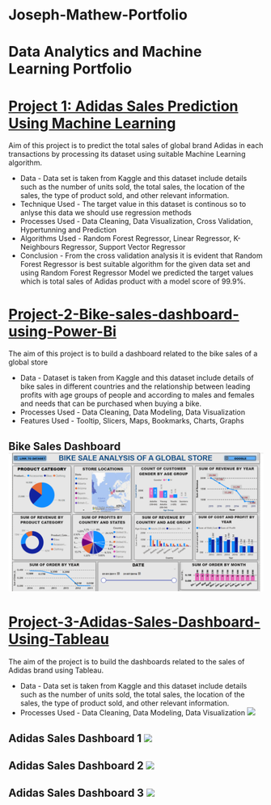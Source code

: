 # Joseph-Mathew-Portfolio
# Data Analytics and Machine Learning Portfolio

# [Project 1: Adidas Sales Prediction Using Machine Learning](https://github.com/Josephmathew882/Project-1-Adidas-Sales-Prediction-)

Aim of this  project is to predict the total sales of global brand Adidas in each transactions by processing its dataset using suitable Machine Learning algorithm.

* Data             - Data set is taken from Kaggle and this dataset include details such as the number of units sold, the total sales, the location of the sales, the 
                     type of product sold, and other relevant information.
* Technique Used   -  The target value in this dataset is continous so to anlyse this data we should use regression methods
* Processes Used   - Data Cleaning, Data Visualization, Cross Validation, Hypertunning and Prediction
* Algorithms Used  - Random Forest Regressor, Linear Regressor, K-Neighbours Regressor, Support Vector Regressor
* Conclusion       - From the cross validation analysis it is evident that Random Forest Regressor is best suitable algorithm for the given data set and using Random 
                      Forest Regressor Model we predicted the target values which is total sales of Adidas product with a model score of 99.9%.
  
# [Project-2-Bike-sales-dashboard-using-Power-Bi](https://github.com/Josephmathew882/Project-2-Bike-sales-dashboard-using-Power-Bi)
The aim of this project is to build a dashboard related to the bike sales of a global store
* Data - Dataset is taken from Kaggle and this dataset include details of bike sales in different countries and the relationship
         between leading profits with age groups of people and according to males and females and needs that can be purchased when buying a bike.
* Processes Used - Data Cleaning, Data Modeling, Data Visualization
* Features Used - Tooltip, Slicers, Maps, Bookmarks, Charts, Graphs
## Bike Sales Dashboard ![](https://github.com/Josephmathew882/Project-2-Bike-sales-dashboard-using-Power-Bi/blob/main/bike%20bashboard.png)

# [Project-3-Adidas-Sales-Dashboard-Using-Tableau](https://github.com/Josephmathew882/Project-3-Adidas-Sales-Dashboard-Using-Tableau)
The aim of the project is to build the dashboards related to the sales of Adidas brand using Tableau.
* Data - Data set is taken from Kaggle and this dataset include details such as the number of units sold, the total sales, the location of the sales, the 
         type of product sold, and other relevant information.
* Processes Used - Data Cleaning, Data Modeling, Data Visualization
  ![](images/Adidas%20Sales%20Dashboard%202.png)
## Adidas Sales Dashboard 1 ![](https://github.com/Josephmathew882/Project-3-Adidas-Sales-Dashboard-Using-Tableau/blob/main/Adidas%20Sales%20Dashboard%201.png)
## Adidas Sales Dashboard 2 ![](https://github.com/Josephmathew882/Project-3-Adidas-Sales-Dashboard-Using-Tableau/blob/main/Adidas%20Sales%20Dashboard%202.png)
## Adidas Sales Dashboard 3 ![](https://github.com/Josephmathew882/Project-3-Adidas-Sales-Dashboard-Using-Tableau/blob/main/Adidas%20Sales%20Dashboard%203.png)



